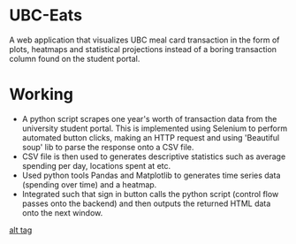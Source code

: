 # UBC-Eats
A web application that visualizes UBC meal card transaction in the form of plots, heatmaps and statistical projections instead of a boring transaction column found on the student portal.


# Working 
- A python script scrapes one year's worth of transaction data from the university student portal. This is implemented using Selenium to perform automated button clicks, making an HTTP request and using 'Beautiful soup' lib to parse the response onto a CSV file. 
- CSV file is then used to generates descriptive statistics such as average spending per day, locations spent at etc. 
- Used python tools Pandas and Matplotlib to generates time series data (spending over time) and a heatmap.
- Integrated such that sign in button calls the python script (control flow passes onto the backend) and then outputs the returned HTML data onto the next window.


[alt tag](https://drive.google.com/file/d/1kStBi4v3lSGTB_y3aRlrsE_rfTQ6a0fT/view?usp=sharing)
